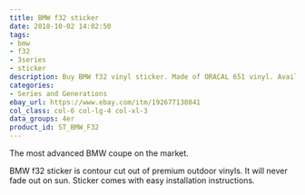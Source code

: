 ```yaml
---
title: BMW f32 sticker
date: 2018-10-02 14:02:50
tags:
- bmw
- f32
- 3series
- sticker
description: Buy BMW f32 vinyl sticker. Made of ORACAL 651 vinyl. Available in different colors.
categories:
- Series and Generations
ebay_url: https://www.ebay.com/itm/192677138841
col_class: col-6 col-lg-4 col-xl-3
data_groups: 4er
product_id: ST_BMW_F32
---
```


The most advanced BMW coupe on the market.

<!-- more -->
<!-- {% asset_img content-image vinyl-sticker-for-bmw-f32-4series-coupe.jpg 'BMW f32 4series sport drift stance vinyl sticker sticker"' %} -->

BMW f32 sticker is contour cut out of premium outdoor vinyls. It will never fade out on sun. Sticker comes with easy installation instructions. 
